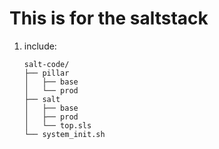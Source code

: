# This is for the saltstack 

1. include:

    ```
    salt-code/
    ├── pillar
    │   ├── base
    │   └── prod
    ├── salt
    │   ├── base
    │   ├── prod
    │   └── top.sls
    └── system_init.sh
    ```

